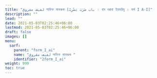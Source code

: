 ```yaml
---
title: "لفيف مفروق লাফিফ মাফরুক [باب ضَرَبَ يَضْرِبُ । বাব দরাবা ইয়াদরিবু । ফর্ম I A-I]"
description: ""
lead: ""
date: 2021-05-03T02:25:46+06:00
lastmod: 2021-05-03T02:25:46+06:00
draft: false
images: []
menu: 
  sarf:
    parent: "form_I_ai"
    name: "لفيف مفروق লাফিফ মাফরুক "
    identifier: "2form_I_ai"
weight: 999
toc: true
---
```



